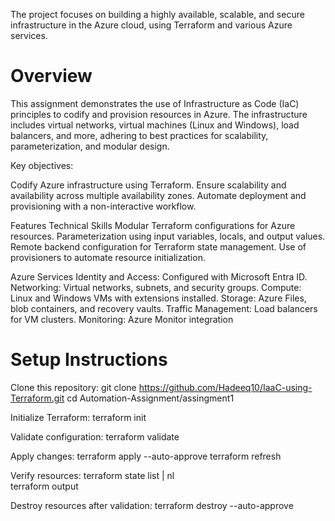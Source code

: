 The project focuses on building a highly available, scalable, and secure infrastructure in the Azure cloud, using Terraform and various Azure services.

# Overview
This assignment demonstrates the use of Infrastructure as Code (IaC) principles to codify and provision resources in Azure. The infrastructure includes virtual networks, virtual machines (Linux and Windows), load balancers, and more, adhering to best practices for scalability, parameterization, and modular design.

Key objectives:

Codify Azure infrastructure using Terraform.
Ensure scalability and availability across multiple availability zones.
Automate deployment and provisioning with a non-interactive workflow.

Features
Technical Skills
Modular Terraform configurations for Azure resources.
Parameterization using input variables, locals, and output values.
Remote backend configuration for Terraform state management.
Use of provisioners to automate resource initialization.

Azure Services
Identity and Access: Configured with Microsoft Entra ID.
Networking: Virtual networks, subnets, and security groups.
Compute: Linux and Windows VMs with extensions installed.
Storage: Azure Files, blob containers, and recovery vaults.
Traffic Management: Load balancers for VM clusters.
Monitoring: Azure Monitor integration

# Setup Instructions

Clone this repository:
git clone https://github.com/Hadeeq10/IaaC-using-Terraform.git
cd Automation-Assignment/assingment1

Initialize Terraform:
terraform init

Validate configuration:
terraform validate

Apply changes:
terraform apply --auto-approve
terraform refresh

Verify resources:
terraform state list | nl  
terraform output  

Destroy resources after validation:
terraform destroy --auto-approve
